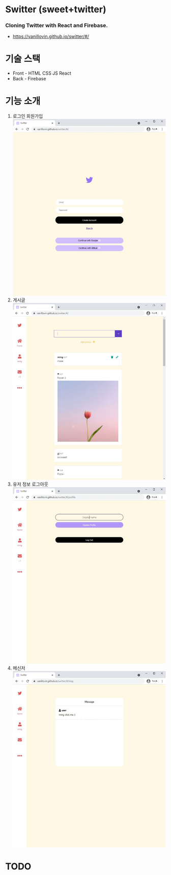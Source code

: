 # **Switter** (sweet+twitter)

### Cloning Twitter with React and Firebase.

- https://vanillovin.github.io/switter/#/

# 기술 스택

- Front - HTML CSS JS React
- Back - Firebase

# 기능 소개

1. 로그인 회원가입
   ![1](public/img/1.jpg)
2. 게시글
   ![2](public/img/2.jpg)
3. 유저 정보 로그아웃
   ![3](public/img/3.jpg)
4. 메신저
   ![4](public/img/4.jpg)

# TODO
